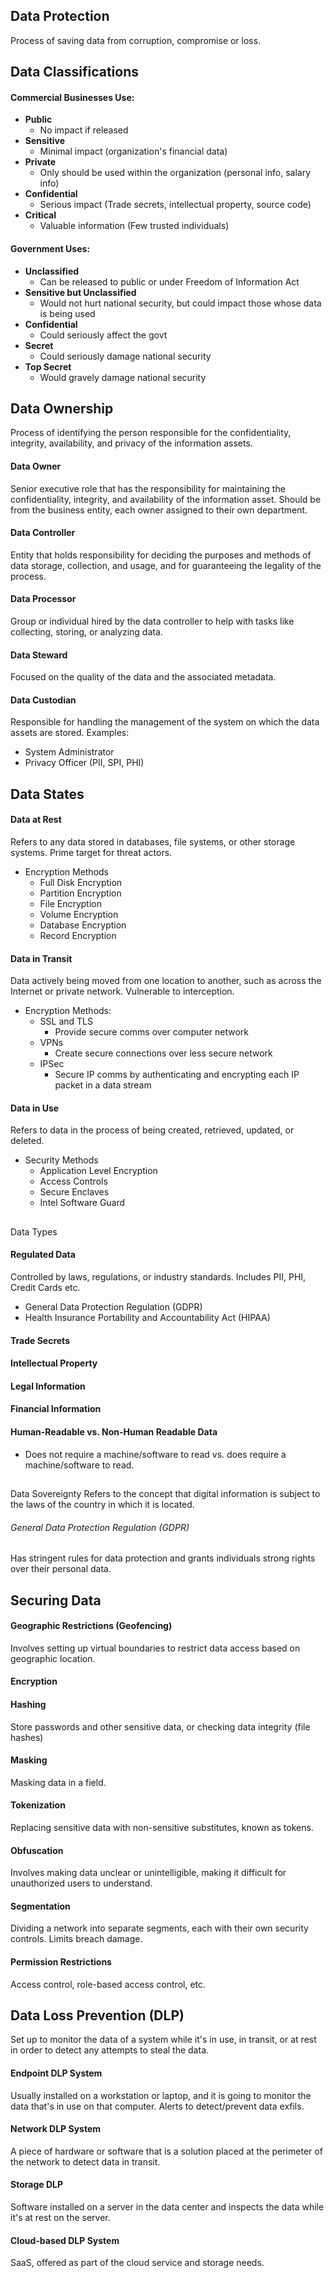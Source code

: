 ## Data Protection
Process of saving data from corruption, compromise or loss.

## Data Classifications
#### Commercial Businesses Use:
- **Public**
	- No impact if released
- **Sensitive**
	- Minimal impact (organization's financial data)
- **Private**
	- Only should be used within the organization (personal info, salary info)
- **Confidential**
	- Serious impact (Trade secrets, intellectual property, source code)
- **Critical**
	- Valuable information (Few trusted individuals)
#### Government Uses:
- **Unclassified**
	- Can be released to public or under Freedom of Information Act
- **Sensitive but Unclassified**
	- Would not hurt national security, but could impact those whose data is being used
- **Confidential**
	- Could seriously affect the govt
- **Secret**
	- Could seriously damage national security
- **Top Secret**
	- Would gravely damage national security

## Data Ownership
Process of identifying the person responsible for the confidentiality, integrity, availability, and privacy of the information assets.
#### Data Owner
Senior executive role that has the responsibility for maintaining the confidentiality, integrity, and availability of the information asset. Should be from the business entity, each owner assigned to their own department.
#### Data Controller
Entity that holds responsibility for deciding the purposes and methods of data storage, collection, and usage, and for guaranteeing the legality of the process.
#### Data Processor
Group or individual hired by the data controller to help with tasks like collecting, storing, or analyzing data.
#### Data Steward
Focused on the quality of the data and the associated metadata.
#### Data Custodian
Responsible for handling the management  of the system on which the data assets are stored.
Examples:
- System Administrator
- Privacy Officer (PII, SPI, PHI)

## Data States
#### Data at Rest
Refers to any data stored in databases, file systems, or other storage systems. Prime target for threat actors.
- Encryption Methods
	- Full Disk Encryption
	- Partition Encryption
	- File Encryption
	- Volume Encryption
	- Database Encryption
	- Record Encryption
#### Data in Transit
Data actively being moved from one location to another, such as across the Internet or private network. Vulnerable to interception.
- Encryption Methods:
	- SSL and TLS
		- Provide secure comms over computer network
	- VPNs
		- Create secure connections over less secure network
	- IPSec
		- Secure IP comms by authenticating and encrypting each IP packet in a data stream
#### Data in Use
Refers to data in the process of being created, retrieved, updated, or deleted.
- Security Methods
	- Application Level Encryption
	- Access Controls
	- Secure Enclaves
	- Intel Software Guard
## 
Data Types
#### Regulated Data
Controlled by laws, regulations, or industry standards. Includes PII, PHI, Credit Cards etc.
- General Data Protection Regulation (GDPR)
- Health Insurance Portability and Accountability Act (HIPAA)
#### Trade Secrets
#### Intellectual Property
#### Legal Information
#### Financial Information
#### Human-Readable vs. Non-Human Readable Data
- Does not require a machine/software to read vs. does require a machine/software to read.
## 
Data Sovereignty
Refers to the concept that digital information is subject to the laws of the country in which it is located.
###### General Data Protection Regulation (GDPR)
Has stringent rules for data protection and grants individuals strong rights over their personal data.

## Securing Data
#### Geographic Restrictions (Geofencing)
Involves setting up virtual boundaries to restrict data access based on geographic location.
#### Encryption
#### Hashing
Store passwords and other sensitive data, or checking data integrity (file hashes)
#### Masking
Masking data in a field.
#### Tokenization
Replacing sensitive data with non-sensitive substitutes, known as tokens.
#### Obfuscation
Involves making data unclear or unintelligible, making it difficult for unauthorized users to understand.
#### Segmentation
Dividing a network into separate segments, each with their own security controls. Limits breach damage.
#### Permission Restrictions
Access control, role-based access control, etc.

## Data Loss Prevention (DLP)
Set up to monitor the data of a system while it's in use, in transit, or at rest in order to detect any attempts to steal the data.
#### Endpoint DLP System
Usually installed on a workstation or laptop, and it is going to monitor the data that's in use on that computer. Alerts to detect/prevent data exfils.
#### Network DLP System
A piece of hardware or software that is a solution placed at the perimeter of the network to detect data in transit.
#### Storage DLP
Software installed on a server in the data center and inspects the data while it's at rest on the server.
#### Cloud-based DLP System
SaaS, offered as part of the cloud service and storage needs.